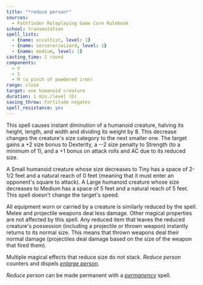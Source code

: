 ```yaml
---
title: "*reduce person*"
sources:
  - Pathfinder Roleplaying Game Core Rulebook
school: transmutation
spell_lists:
  - {name: occultist, level: 1}
  - {name: sorcerer/wizard, level: 1}
  - {name: medium, level: 1}
casting_time: 1 round
components:
  - V
  - S
  - M (a pinch of powdered iron)
range: close
target: one humanoid creature
duration: 1 min./level (D)
saving_throw: Fortitude negates
spell_resistance: yes
---
```


This spell causes instant diminution of a humanoid creature, halving its height, length, and width and dividing its weight by 8. This decrease changes the creature's size category to the next smaller one. The target gains a +2 size bonus to Dexterity, a --2 size penalty to Strength (to a minimum of 1), and a +1 bonus on attack rolls and AC due to its reduced size.

A Small humanoid creature whose size decreases to Tiny has a space of 2-1/2 feet and a natural reach of 0 feet (meaning that it must enter an opponent's square to attack). A Large humanoid creature whose size decreases to Medium has a space of 5 feet and a natural reach of 5 feet. This spell doesn't change the target's speed.

All equipment worn or carried by a creature is similarly reduced by the spell. Melee and projectile weapons deal less damage. Other magical properties are not affected by this spell. Any reduced item that leaves the reduced creature's possession (including a projectile or thrown weapon) instantly returns to its normal size. This means that thrown weapons deal their normal damage (projectiles deal damage based on the size of the weapon that fired them).

Multiple magical effects that reduce size do not stack. *Reduce person* counters and dispels [*enlarge person*](/spells/enlarge-person/).

*Reduce person* can be made permanent with a [*permanency*](/spells/permanency/) spell.

